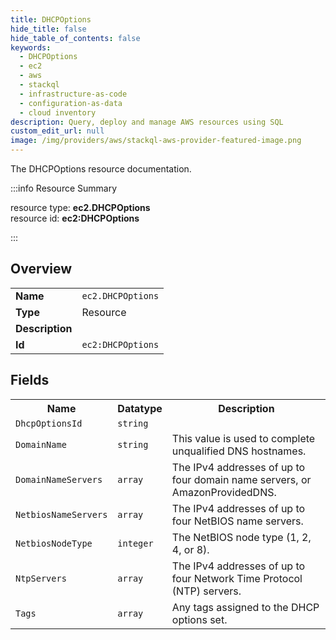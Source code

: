 ```yaml
---
title: DHCPOptions
hide_title: false
hide_table_of_contents: false
keywords:
  - DHCPOptions
  - ec2
  - aws
  - stackql
  - infrastructure-as-code
  - configuration-as-data
  - cloud inventory
description: Query, deploy and manage AWS resources using SQL
custom_edit_url: null
image: /img/providers/aws/stackql-aws-provider-featured-image.png
---
```

The DHCPOptions resource documentation.

:::info Resource Summary

<div class="row">
<div class="providerDocColumn">
<span>resource type:&nbsp;<b>ec2.DHCPOptions</b></span><br />
<span>resource id:&nbsp;<b>ec2:DHCPOptions</b></span><br />
</div>
</div>

:::

## Overview
<table><tbody>
<tr><td><b>Name</b></td><td><code>ec2.DHCPOptions</code></td></tr>
<tr><td><b>Type</b></td><td>Resource</td></tr>
<tr><td><b>Description</b></td><td></td></tr>
<tr><td><b>Id</b></td><td><code>ec2:DHCPOptions</code></td></tr>
</tbody></table>

## Fields
<table><tbody>
<tr><th>Name</th><th>Datatype</th><th>Description</th></tr>
<tr><td><code>DhcpOptionsId</code></td><td><code>string</code></td><td></td></tr><tr><td><code>DomainName</code></td><td><code>string</code></td><td>This value is used to complete unqualified DNS hostnames.</td></tr><tr><td><code>DomainNameServers</code></td><td><code>array</code></td><td>The IPv4 addresses of up to four domain name servers, or AmazonProvidedDNS.</td></tr><tr><td><code>NetbiosNameServers</code></td><td><code>array</code></td><td>The IPv4 addresses of up to four NetBIOS name servers.</td></tr><tr><td><code>NetbiosNodeType</code></td><td><code>integer</code></td><td>The NetBIOS node type (1, 2, 4, or 8).</td></tr><tr><td><code>NtpServers</code></td><td><code>array</code></td><td>The IPv4 addresses of up to four Network Time Protocol (NTP) servers.</td></tr><tr><td><code>Tags</code></td><td><code>array</code></td><td>Any tags assigned to the DHCP options set.</td></tr>
</tbody></table>